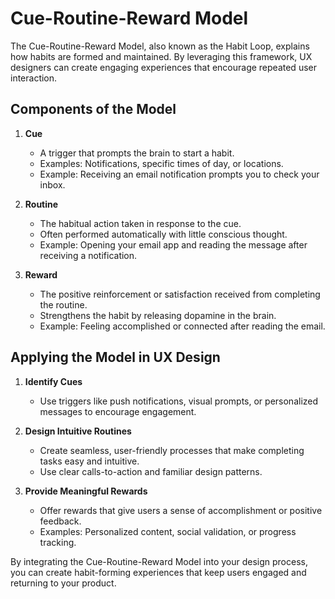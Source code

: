 # Cue-Routine-Reward Model

The Cue-Routine-Reward Model, also known as the Habit Loop, explains how habits are formed and maintained. By leveraging this framework, UX designers can create engaging experiences that encourage repeated user interaction.

## Components of the Model

1. **Cue**

   - A trigger that prompts the brain to start a habit.
   - Examples: Notifications, specific times of day, or locations.
   - Example: Receiving an email notification prompts you to check your inbox.

2. **Routine**

   - The habitual action taken in response to the cue.
   - Often performed automatically with little conscious thought.
   - Example: Opening your email app and reading the message after receiving a notification.

3. **Reward**
   - The positive reinforcement or satisfaction received from completing the routine.
   - Strengthens the habit by releasing dopamine in the brain.
   - Example: Feeling accomplished or connected after reading the email.

## Applying the Model in UX Design

1. **Identify Cues**

   - Use triggers like push notifications, visual prompts, or personalized messages to encourage engagement.

2. **Design Intuitive Routines**

   - Create seamless, user-friendly processes that make completing tasks easy and intuitive.
   - Use clear calls-to-action and familiar design patterns.

3. **Provide Meaningful Rewards**
   - Offer rewards that give users a sense of accomplishment or positive feedback.
   - Examples: Personalized content, social validation, or progress tracking.

By integrating the Cue-Routine-Reward Model into your design process, you can create habit-forming experiences that keep users engaged and returning to your product.
